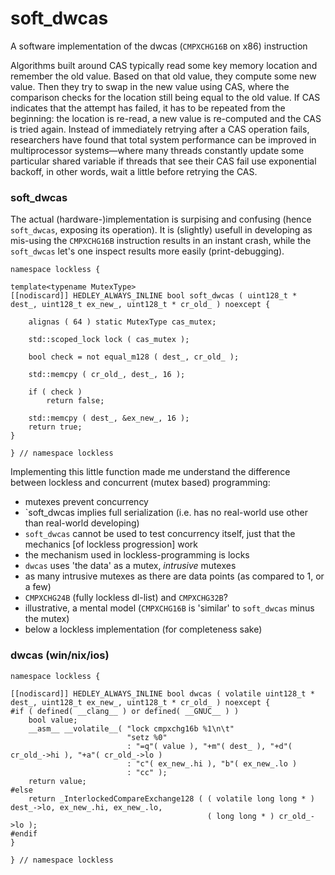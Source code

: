 
# soft_dwcas


A software implementation of the dwcas (`CMPXCHG16B` on x86) instruction



Algorithms built around CAS typically read some key memory location and remember the old value. Based on that old value, they compute some new value. Then they try to swap in the new value using CAS, where the comparison checks for the location still being equal to the old value. If CAS indicates that the attempt has failed, it has to be repeated from the beginning: the location is re-read, a new value is re-computed and the CAS is tried again. Instead of immediately retrying after a CAS operation fails, researchers have found that total system performance can be improved in multiprocessor systems—where many threads constantly update some particular shared variable if threads that see their CAS fail use exponential backoff, in other words, wait a little before retrying the CAS.



### soft_dwcas


The actual (hardware-)implementation is surpising and confusing (hence `soft_dwcas`, exposing its operation). It is (slightly) usefull in developing as mis-using the `CMPXCHG16B` instruction results in an instant crash, while the `soft_dwcas` let's one inspect results more easily (print-debugging).


    namespace lockless {

    template<typename MutexType>
    [[nodiscard]] HEDLEY_ALWAYS_INLINE bool soft_dwcas ( uint128_t * dest_, uint128_t ex_new_, uint128_t * cr_old_ ) noexcept {

        alignas ( 64 ) static MutexType cas_mutex;

        std::scoped_lock lock ( cas_mutex );

        bool check = not equal_m128 ( dest_, cr_old_ );

        std::memcpy ( cr_old_, dest_, 16 );

        if ( check )
            return false;

        std::memcpy ( dest_, &ex_new_, 16 );
        return true;
    }

    } // namespace lockless



Implementing this little function made me understand the difference between lockless and concurrent (mutex based) programming:

* mutexes prevent concurrency
* `soft_dwcas implies full serialization (i.e. has no real-world use other than real-world developing)
* `soft_dwcas` cannot be used to test concurrency itself, just that the mechanics [of lockless progression] work
* the mechanism used in lockless-programming is locks
* `dwcas` uses 'the data' as a mutex, *intrusive* mutexes
* as many intrusive mutexes as there are data points (as compared to 1, or a few)
* `CMPXCHG24B` (fully lockless dl-list) and `CMPXCHG32B`?
* illustrative, a mental model (`CMPXCHG16B` is 'similar' to `soft_dwcas` minus the mutex)
* below a lockless implementation (for completeness sake)



### dwcas (win/nix/ios)


    namespace lockless {

    [[nodiscard]] HEDLEY_ALWAYS_INLINE bool dwcas ( volatile uint128_t * dest_, uint128_t ex_new_, uint128_t * cr_old_ ) noexcept {
    #if ( defined( __clang__ ) or defined( __GNUC__ ) )
        bool value;
        __asm__ __volatile__( "lock cmpxchg16b %1\n\t"
                              "setz %0"
                              : "=q"( value ), "+m"( dest_ ), "+d"( cr_old_->hi ), "+a"( cr_old_->lo )
                              : "c"( ex_new_.hi ), "b"( ex_new_.lo )
                              : "cc" );
        return value;
    #else
        return _InterlockedCompareExchange128 ( ( volatile long long * ) dest_->lo, ex_new_.hi, ex_new_.lo,
                                                ( long long * ) cr_old_->lo );
    #endif
    }

    } // namespace lockless
